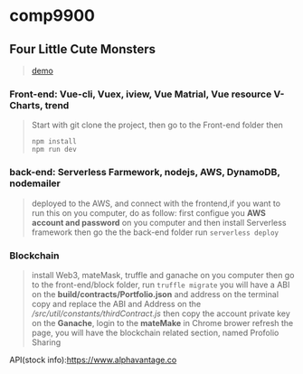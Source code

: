 # comp9900

## Four Little Cute Monsters

>[demo](https://unswddk.github.io/comp9900/#/)

### Front-end: Vue-cli, Vuex, iview, Vue Matrial, Vue resource V-Charts, trend

>Start with git clone the project, then go to the Front-end folder then
>```npm
>npm install
>npm run dev
>```

### back-end: Serverless Farmework, nodejs, AWS, DynamoDB, nodemailer

>deployed to the AWS, and connect with the frontend,if you want to run this on you computer, do as follow:
>first configue you **AWS account and password** on you computer and then install Serverless framework
>then go the the back-end folder run
>```serverless deploy```

### Blockchain

>install Web3, mateMask, truffle and ganache on you computer
>then go to the front-end/block folder,
>run ```truffle migrate```
>you will have a ABI on the **build/contracts/Portfolio.json**  and address on the terminal
>copy and replace the ABI and Address on the */src/util/constants/thirdContract.js*
>then copy the account private key on the **Ganache**, login to the **mateMake** in Chrome brower 
> refresh the page, you will have the blockchain related section, named Profolio Sharing 

API(stock info):https://www.alphavantage.co


